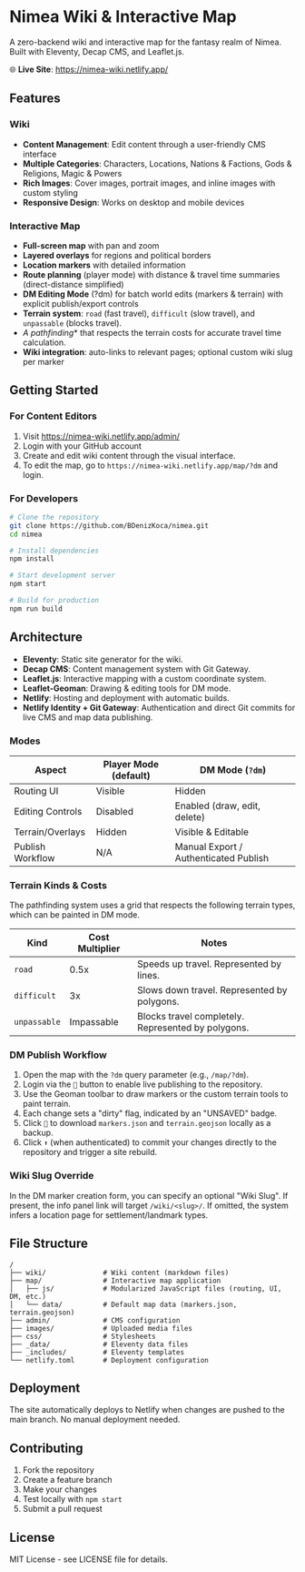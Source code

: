# Nimea Wiki & Interactive Map

A zero-backend wiki and interactive map for the fantasy realm of Nimea. Built with Eleventy, Decap CMS, and Leaflet.js.

🌐 **Live Site**: https://nimea-wiki.netlify.app/

## Features

### Wiki
- **Content Management**: Edit content through a user-friendly CMS interface
- **Multiple Categories**: Characters, Locations, Nations & Factions, Gods & Religions, Magic & Powers
- **Rich Images**: Cover images, portrait images, and inline images with custom styling
- **Responsive Design**: Works on desktop and mobile devices

### Interactive Map
- **Full-screen map** with pan and zoom
- **Layered overlays** for regions and political borders
- **Location markers** with detailed information
- **Route planning** (player mode) with distance & travel time summaries (direct-distance simplified)
- **DM Editing Mode** (?dm) for batch world edits (markers & terrain) with explicit publish/export controls
- **Terrain system**: `road` (fast travel), `difficult` (slow travel), and `unpassable` (blocks travel).
- **A* pathfinding** that respects the terrain costs for accurate travel time calculation.
- **Wiki integration**: auto-links to relevant pages; optional custom wiki slug per marker

## Getting Started

### For Content Editors

1. Visit https://nimea-wiki.netlify.app/admin/
2. Login with your GitHub account
3. Create and edit wiki content through the visual interface.
4. To edit the map, go to `https://nimea-wiki.netlify.app/map/?dm` and login.

### For Developers

```bash
# Clone the repository
git clone https://github.com/BDenizKoca/nimea.git
cd nimea

# Install dependencies
npm install

# Start development server
npm start

# Build for production
npm run build
```

## Architecture

- **Eleventy**: Static site generator for the wiki.
- **Decap CMS**: Content management system with Git Gateway.
- **Leaflet.js**: Interactive mapping with a custom coordinate system.
- **Leaflet-Geoman**: Drawing & editing tools for DM mode.
- **Netlify**: Hosting and deployment with automatic builds.
- **Netlify Identity + Git Gateway**: Authentication and direct Git commits for live CMS and map data publishing.
  
### Modes

| Aspect            | Player Mode (default) | DM Mode (`?dm`) |
|-------------------|-----------------------|---------------|
| Routing UI        | Visible                | Hidden        |
| Editing Controls  | Disabled               | Enabled (draw, edit, delete) |
| Terrain/Overlays  | Hidden                 | Visible & Editable |
| Publish Workflow  | N/A                    | Manual Export / Authenticated Publish |

### Terrain Kinds & Costs

The pathfinding system uses a grid that respects the following terrain types, which can be painted in DM mode.

| Kind       | Cost Multiplier | Notes                                     |
|------------|-----------------|-------------------------------------------|
| `road`       | 0.5x            | Speeds up travel. Represented by lines.   |
| `difficult`  | 3x              | Slows down travel. Represented by polygons. |
| `unpassable` | Impassable      | Blocks travel completely. Represented by polygons. |

### DM Publish Workflow

1. Open the map with the `?dm` query parameter (e.g., `/map/?dm`).
2. Login via the `👤` button to enable live publishing to the repository.
3. Use the Geoman toolbar to draw markers or the custom terrain tools to paint terrain.
4. Each change sets a "dirty" flag, indicated by an "UNSAVED" badge.
5. Click `💾` to download `markers.json` and `terrain.geojson` locally as a backup.
6. Click `⬆️` (when authenticated) to commit your changes directly to the repository and trigger a site rebuild.

### Wiki Slug Override

In the DM marker creation form, you can specify an optional "Wiki Slug". If present, the info panel link will target `/wiki/<slug>/`. If omitted, the system infers a location page for settlement/landmark types.

## File Structure

```
/
├── wiki/              # Wiki content (markdown files)
├── map/               # Interactive map application
│   ├── js/            # Modularized JavaScript files (routing, UI, DM, etc.)
│   └── data/          # Default map data (markers.json, terrain.geojson)
├── admin/             # CMS configuration
├── images/            # Uploaded media files
├── css/               # Stylesheets
├── _data/             # Eleventy data files
├── _includes/         # Eleventy templates
└── netlify.toml       # Deployment configuration
```

## Deployment

The site automatically deploys to Netlify when changes are pushed to the main branch. No manual deployment needed.

## Contributing

1. Fork the repository
2. Create a feature branch
3. Make your changes
4. Test locally with `npm start`
5. Submit a pull request

## License

MIT License - see LICENSE file for details.